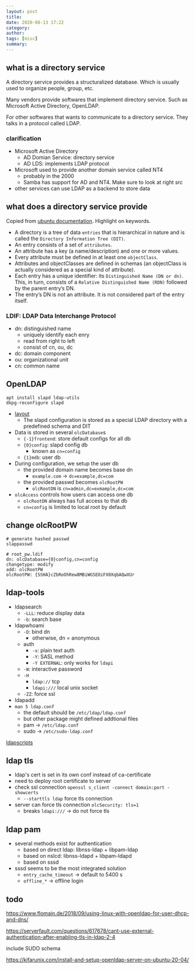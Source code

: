 ```yaml
---
layout: post
title: 
date: 2020-08-13 17:22
category: 
author: 
tags: [misc]
summary: 
---
```


## what is a directory service

A directory service provides a structuralized database.
Which is usually used to organize people, group, etc.

Many vendors provide softwares that implement directory service.
Such as Microsoft Active Directory, OpenLDAP.

For other softwares that wants to communicate to a directory service.
They talks in a protocol called LDAP.

### clarification

- Microsoft Active Directory
  - AD Domian Service: directory service
  - AD LDS: implements LDAP protocol
- Microsoft used to provide another domain service called NT4
  - probably in the 2000
  - Samba has support for AD and NT4. Make sure to look at right src
- other services can use LDAP as a backend to store data

## what does a directory service provide

Copied from [ubuntu documentation](https://ubuntu.com/server/docs/service-ldap). Highlight on keywords.

* A directory is a tree of data `entries` that is hierarchical in nature and is called the `Directory Information Tree (DIT)`.
* An entry consists of a set of `attributes`.
* An attribute has a key (a name/description) and one or more values.
* Every attribute must be defined in at least one `objectClass`.
* Attributes and objectClasses are defined in schemas (an objectClass is actually considered as a special kind of attribute).
* Each entry has a unique identifier: its `Distinguished Name (DN or dn)`. This, in turn, consists of a `Relative Distinguished Name (RDN)` followed by the parent entry’s DN.
* The entry’s DN is not an attribute. It is not considered part of the entry itself.

### LDIF: LDAP Data Interchange Protocol

* dn: distinguished name
  * uniquely identify each enry
  * read from right to left
  * consist of cn, ou, dc
* dc: domain component
* ou: organizational unit
* cn: common name

## OpenLDAP

```
apt install slapd ldap-utils
dkpg-reconfigure slapd
```

* [layout](https://www.openldap.org/doc/admin24/slapdconf2.html#Configuration%20Layout)
  * The slapd configuration is stored as a special LDAP directory with a predefined schema and DIT
* Data is stored in several `olcDatabase`s
  * `{-1}frontend`: store default configs for all db
  * `{0}config`: slapd config db
    * known as `cn=config`
  * `{1}mdb`: user db
* During configuration, we setup the user db
  * the provided domain name becomes base dn
    * `example.com` -> `dc=example,dc=com`
  * the provided passwd becomes `olcRootPW`
    * `olcRootDN` is `cn=admin,dc=exmample,dc=com`
* `olcAccess` controls how users can access one db
  * `olcRootDN` always has full access to that db
  * `cn=config` is limited to local root by default

## change olcRootPW

```
# generate hashed passwd
slappasswd

# root_pw.ldif
dn: olcDatabase={0}config,cn=config
changetype: modify
add: olcRootPW
olcRootPW: {SSHA}cZbRoOhRew8MBiWGSEOiFX0XqbAQwXUr
```

## ldap-tools

* ldapsearch
  * `-LLL`: reduce display data
  * `-b`: search base
* ldapwhoami
  * `-D`: bind dn
    * otherwise, dn = anonymous
  * auth
    * `-x`: plain text auth
    * `-Y`: SASL method
    * `-Y EXTERNAL`: only works for `ldapi`
  * `-W`: interactive password
  * `-H`
    * `ldap://` tcp
    * `ldapi:///` local unix socket
  * `-ZZ`: force ssl
* ldapadd
* `man 5 ldap.conf`
  * the default should be `/etc/ldap/ldap.conf`
  * but other package might defined addtional files
  * pam -> `/etc/ldap.conf`
  * sudo -> `/etc/sudo-ldap.conf`

[ldapscripts](https://ubuntu.com/server/docs/service-ldap-usage)

## ldap tls

* ldap's cert is set in its own conf instead of ca-certificate
* need to deploy root certificate to server
* check ssl connection `openssl s_client -connect domain:port -showcerts`
  * `--starttls ldap` force tls connection
* server can force tls connection `olcSecurity: tls=1`
  * breaks `ldapi:///` -> do not force tls

## ldap pam

* several methods exist for authentication
  * based on direct ldap: libnss-ldap + libpam-ldap
  * based on nslcd: libnss-ldapd + libpam-ldapd
  * based on sssd
* sssd seems to be the most integrated solution
  * `entry_cache_timeout` -> default to 5400 s
  * `offline_*` -> offline login

## todo

https://www.flomain.de/2018/09/using-linux-with-openldap-for-user-dhcp-and-dns/

https://serverfault.com/questions/617678/cant-use-external-authentication-after-enabling-tls-in-ldap-2-4

include SUDO schema

https://kifarunix.com/install-and-setup-openldap-server-on-ubuntu-20-04/
